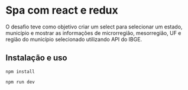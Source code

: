 # Spa com react e redux

O desafio teve como objetivo criar um select para selecionar um estado, município e mostrar as informações de microrregião, mesorregião, UF e região do município selecionado utilizando API do IBGE. 

## Instalação e uso

`npm install`

`npm run dev`

